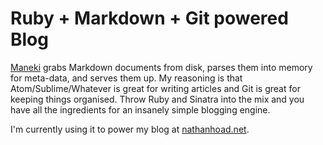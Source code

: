 # Ruby + Markdown + Git powered Blog

[Maneki](http://github.com/nathanhoad/maneki/) grabs Markdown documents from disk, parses them into memory for meta-data, and serves them up. My reasoning is that Atom/Sublime/Whatever is great for writing articles and Git is great for keeping things organised. Throw Ruby and Sinatra into the mix and you have all the ingredients for an insanely simple blogging engine.

I'm currently using it to power my blog at [nathanhoad.net](http://nathanhoad.net).